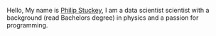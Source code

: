 Hello, My name is [Philip Stuckey](@philip-stuckey), I am a data scientist scientist with a background (read Bachelors degree) in physics and a passion for programming. 

